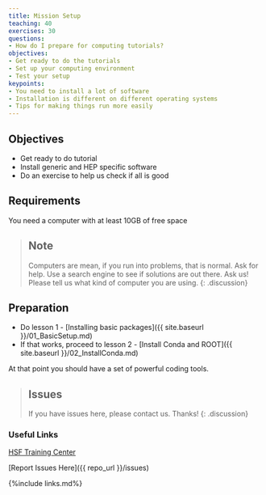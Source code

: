 ```yaml
---
title: Mission Setup
teaching: 40
exercises: 30
questions:
- How do I prepare for computing tutorials?
objectives:  
- Get ready to do the tutorials
- Set up your computing environment  
- Test your setup
keypoints:
- You need to install a lot of software
- Installation is different on different operating systems
- Tips for making things run more easily
---
```

## Objectives

- Get ready to do tutorial
- Install generic and HEP specific software
- Do an exercise to help us check if all is good

## Requirements

You need a computer with at least 10GB of free space 

> ## Note
> Computers are mean, if you run into problems, that is normal. Ask for help.
> Use a search engine to see if solutions are out there. 
> Ask us!  Please tell us what kind of computer you are using.
{: .discussion}

## Preparation

- Do lesson 1 - [Installing basic packages]({{ site.baseurl }}/01_BasicSetup.md)
- If that works, proceed to lesson 2 - [Install Conda and ROOT]({{ site.baseurl }}/02_InstallConda.md)

At that point you should have a set of powerful coding tools. 


> ## Issues
> If you have issues here, please contact us.  Thanks!
{: .discussion}

### Useful Links

[HSF Training Center][HSF Training Center]

[Report Issues Here]({{ repo_url }}/issues)
   
{%include links.md%} 

[HSF Training Center]: https://hsf-training.org/training-center/ 


